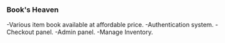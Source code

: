 <!-- Website title -->

### Book's Heaven

<!-- Website features -->

-Various item book available at affordable price.
-Authentication system.
-Checkout panel.
-Admin panel.
-Manage Inventory.
